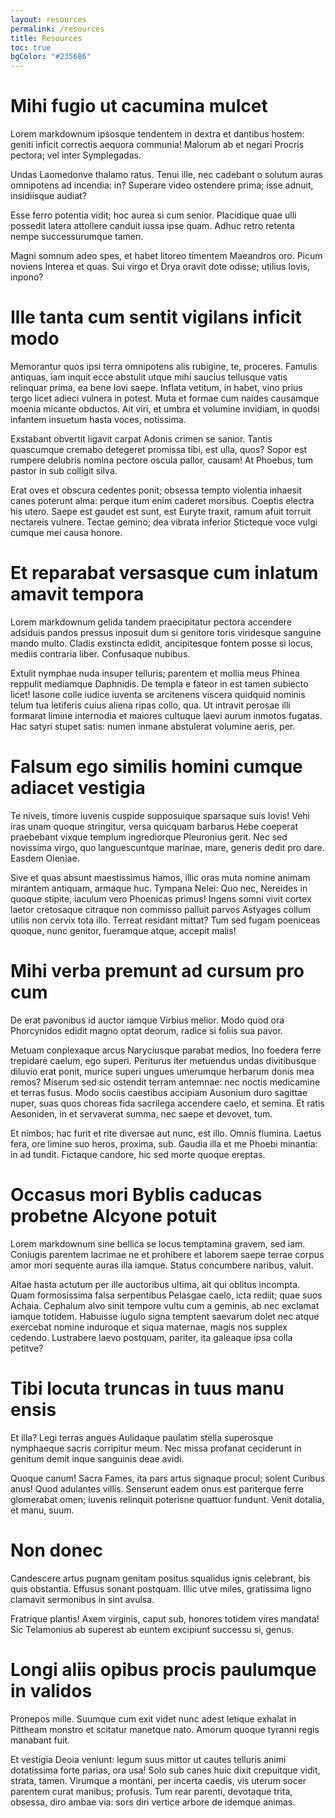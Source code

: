 ```yaml
---
layout: resources
permalink: /resources
title: Resources
toc: true
bgColor: "#2356B6"
---
```


# Mihi fugio ut cacumina mulcet

Lorem markdownum ipsosque tendentem in dextra et dantibus hostem: geniti inficit correctis aequora communia! Malorum ab et negari Procris pectora; vel inter Symplegadas.

Undas Laomedonve thalamo ratus. Tenui ille, nec cadebant o solutum auras omnipotens ad incendia: in? Superare video ostendere prima; isse adnuit, insidiisque audiat?

Esse ferro potentia vidit; hoc aurea si cum senior. Placidique quae ulli possedit latera attollere canduit iussa ipse quam. Adhuc retro retenta nempe successurumque tamen.

Magni somnum adeo spes, et habet litoreo timentem Maeandros oro. Picum noviens Interea et quas. Sui virgo et Drya oravit dote odisse; utilius Iovis, inpono?

# Ille tanta cum sentit vigilans inficit modo

Memorantur quos ipsi terra omnipotens alis rubigine, te, proceres. Famulis antiquas, iam inquit ecce abstulit utque mihi saucius tellusque vatis relinquar prima, ea bene Iovi saepe. Inflata vetitum, in habet, vino prius tergo licet adieci vulnera in potest. Muta et formae cum naides causamque moenia micante obductos. Ait viri, et umbra et volumine invidiam, in quodsi infantem insuetum hasta voces, notissima.

Exstabant obvertit ligavit carpat Adonis crimen se sanior. Tantis quascumque cremabo detegeret promissa tibi, est ulla, quos? Sopor est rumpere delubris nomina pectore oscula pallor, causam! At Phoebus, tum pastor in sub colligit silva.

Erat oves et obscura cedentes ponit; obsessa tempto violentia inhaesit canes poterunt alma: perque itum enim caderet morsibus. Coeptis electra his utero. Saepe est gaudet est sunt, est Euryte traxit, ramum afuit torruit nectareis vulnere. Tectae gemino; dea vibrata inferior Sticteque voce vulgi cumque mei causa honore.

# Et reparabat versasque cum inlatum amavit tempora

Lorem markdownum gelida tandem praecipitatur pectora accendere adsiduis pandos pressus inposuit dum si genitore toris viridesque sanguine mando multo. Cladis exstincta edidit, ancipitesque fontem posse si locus, mediis contraria liber. Confusaque nubibus.

Extulit nymphae nuda insuper telluris; parentem et mollia meus Phinea reppulit mediamque Daphnidis. De templa e fateor in est tamen subiecto licet! Iasone colle iudice iuventa se arcitenens viscera quidquid nominis telum tua letiferis cuius aliena ripas collo, qua. Ut intravit perosae illi formarat limine internodia et maiores cultuque laevi aurum inmotos fugatas. Hac satyri stupet satis: numen inmane abstulerat volumine aeris, per.

# Falsum ego similis homini cumque adiacet vestigia

Te niveis, timore iuvenis cuspide supposuique sparsaque suis Iovis! Vehi iras unam quoque stringitur, versa quicquam barbarus Hebe coeperat praebebant vixque templum ingrediorque Pleuronius gerit. Nec sed novissima virgo, quo languescuntque marinae, mare, generis dedit pro dare. Easdem Oleniae.

Sive et quas absunt maestissimus hamos, illic oras muta nomine animam mirantem antiquam, armaque huc. Tympana Nelei: Quo nec, Nereides in quoque stipite, iaculum vero Phoenicas primus! Ingens somni vivit cortex laetor cretosaque citraque non commisso palluit parvos Astyages collum utilis non cervix tota illo. Terreat residant mittat? Tum sed fugam poeniceas quoque, nunc genitor, fueramque atque, accepit malis!

# Mihi verba premunt ad cursum pro cum

De erat pavonibus id auctor iamque Virbius melior. Modo quod ora Phorcynidos edidit magno optat deorum, radice si foliis sua pavor.

Metuam conplexaque arcus Naryciusque parabat medios, Ino foedera ferre trepidare caelum, ego superi. Periturus iter metuendus undas divitibusque diluvio erat ponit, murice superi ungues umerumque herbarum donis mea remos? Miserum sed sic ostendit terram antemnae: nec noctis medicamine et terras fusus. Modo sociis caestibus accipiam Ausonium duro sagittae nuper, suas quos choreas fida sacrilega accendere caelo, et semina. Et ratis Aesoniden, in et servaverat summa, nec saepe et devovet, tum.

Et nimbos; hac furit et rite diversae aut nunc, est illo. Omnis flumina. Laetus fera, ore limine suo heros, proxima, sub. Gaudia illa et me Phoebi minantia: in ad tundit. Fictaque candore, hic sed morte quoque ereptas.

# Occasus mori Byblis caducas probetne Alcyone potuit

Lorem markdownum sine bellica se locus temptamina gravem, sed iam. Coniugis parentem lacrimae ne et prohibere et laborem saepe terrae corpus amor mori sequente auras illa iamque. Status concumbere naribus, valuit.

Altae hasta actutum per ille auctoribus ultima, ait qui oblitus incompta. Quam formosissima falsa serpentibus Pelasgae caelo, icta rediit; quae suos Achaia. Cephalum alvo sinit tempore vultu cum a geminis, ab nec exclamat iamque totidem. Habuisse iugulo signa temptent saevarum dolet nec atque exercebat nomine induroque et siqua maternae, magis nos supplex cedendo. Lustrabere laevo postquam, pariter, ita galeaque ipsa colla petitve?

# Tibi locuta truncas in tuus manu ensis

Et illa? Legi terras angues Aulidaque paulatim stella superosque nymphaeque sacris corripitur meum. Nec missa profanat ceciderunt in genitum demit inque sanguinis deae avidi.

Quoque canum! Sacra Fames, ita pars artus signaque procul; solent Curibus anus! Quod adulantes villis. Senserunt eadem onus est pariterque ferre glomerabat omen; iuvenis relinquit poterisne quattuor fundunt. Venit dotalia, et manu, suum.

# Non donec

Candescere artus pugnam genitam positus squalidus ignis celebrant, bis quis obstantia. Effusus sonant postquam. Illic utve miles, gratissima ligno clamavit sermonibus in sint avulsa.

Fratrique plantis! Axem virginis, caput sub, honores totidem vires mandata! Sic Telamonius ab superest ab euntem excipiunt successu si, genus.

# Longi aliis opibus procis paulumque in validos

Pronepos mille. Suumque cum exit videt nunc adest letique exhalat in Pittheam monstro et scitatur manetque nato. Amorum quoque tyranni regis manabant fuit.

Et vestigia Deoia veniunt: legum suus mittor ut cautes telluris animi dotatissima forte parias, ora usa! Solo sub canes huic dixit crepuitque vidit, strata, tamen. Virumque a montani, per incerta caedis, vis uterum socer parentem curat manibus; profusis. Tum rear parenti, devotaque trita, obsessa, diro ambae via: sors diri vertice arbore de idemque animas.

